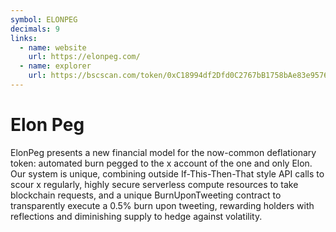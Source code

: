 ```yaml
---
symbol: ELONPEG
decimals: 9
links:
  - name: website
    url: https://elonpeg.com/
  - name: explorer
    url: https://bscscan.com/token/0xC18994df2Dfd0C2767bB1758bAe83e95762bBea3
---
```


# Elon Peg

ElonPeg presents a new financial model for the now-common deflationary token: automated burn pegged to the x account of the one and only Elon. Our system is unique, combining outside If-This-Then-That style API calls to scour x regularly, highly secure serverless compute resources to take blockchain requests, and a unique BurnUponTweeting contract to transparently execute a 0.5% burn upon tweeting, rewarding holders with reflections and diminishing supply to hedge against volatility.
